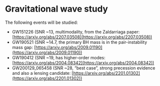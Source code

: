 # Gravitational wave study
The following events will be studied:
* GW151226 (SNR ~13, multimodality, from the Zaldarriaga paper: [https://arxiv.org/abs/2207.03508](https://arxiv.org/abs/2207.03508))
* GW190521 (SNR ~14.7, the primary BH mass is in the pair-instability mass gap: [https://arxiv.org/abs/2009.01190](https://arxiv.org/abs/2009.01190))
* GW190412 (SNR ~19, has higher-order modes: [https://arxiv.org/abs/2004.08342](https://arxiv.org/abs/2004.08342))
* GW200129\_065458 (SNR ~28, “best case”, strong precession evidence and also a lensing candidate: [https://arxiv.org/abs/2201.01302](https://arxiv.org/abs/2201.01302))
